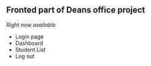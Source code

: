 ## Fronted part of Deans office project

_Right now available_
  * Login page
  * Dashboard
  * Student List
  * Log out
